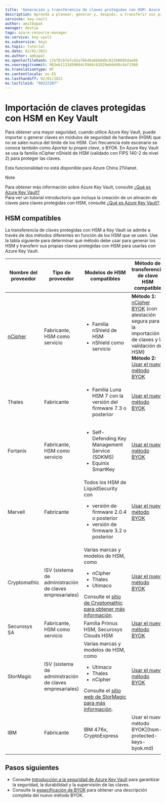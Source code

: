 ```yaml
---
title: 'Generación y transferencia de claves protegidas con HSM: Azure Key Vault'
description: Aprenda a planear, generar y, después, a transferir sus propias claves protegidas con HSM para utilizar con Azure Key Vault. También se denomina BYOK o "traiga su propia clave".
services: key-vault
author: amitbapat
manager: devtiw
tags: azure-resource-manager
ms.service: key-vault
ms.subservice: keys
ms.topic: tutorial
ms.date: 02/01/2021
ms.author: ambapat
ms.openlocfilehash: 17ef0cb7efcd2a76b46a6bb0dbc82268895dae00
ms.sourcegitcommit: 983eb1131d59664c594dcb2829eb6d49c4af1560
ms.translationtype: HT
ms.contentlocale: es-ES
ms.lasthandoff: 02/01/2021
ms.locfileid: "99222207"
---
```

# <a name="import-hsm-protected-keys-to-key-vault"></a>Importación de claves protegidas con HSM en Key Vault

Para obtener una mayor seguridad, cuando utilice Azure Key Vault, puede importar o generar claves en módulos de seguridad de hardware (HSM) que no se salen nunca del límite de los HSM. Con frecuencia este escenario se conoce también como *Aportar tu propia clave*, o BYOK. En Azure Key Vault se usa la familia nCipher nShield de HSM (validado con FIPS 140-2 de nivel 2) para proteger las claves.

Esta funcionalidad no está disponible para Azure China 21Vianet.

> [!NOTE]
> Para obtener más información sobre Azure Key Vault, consulte [¿Qué es Azure Key Vault?](../general/overview.md)  
> Para ver un tutorial introductorio que incluya la creación de un almacén de claves para claves protegidas con HSM, consulte [¿Qué es Azure Key Vault?](../general/overview.md).

## <a name="supported-hsms"></a>HSM compatibles

La transferencia de claves protegidas con HSM a Key Vault se admite a través de dos métodos diferentes en función de los HSM que se usen. Use la tabla siguiente para determinar qué método debe usar para generar los HSM y transferir sus propias claves protegidas con HSM para usarlas con Azure Key Vault. 

|Nombre del proveedor|Tipo de proveedor|Modelos de HSM compatibles|Método de transferencia de clave HSM compatible|
|---|---|---|---|
|[nCipher](https://www.ncipher.com/products/key-management/cloud-microsoft-azure)|Fabricante,<br/>HSM como servicio|<ul><li>Familia nShield de HSM</li><li>nShield como servicio</ul>|**Método 1:** [nCipher BYOK](hsm-protected-keys-ncipher.md) (con atestación segura para la importación de claves y la validación de HSM)<br/>**Método 2:** [Usar el nuevo método BYOK](hsm-protected-keys-byok.md) |
|Thales|Fabricante|<ul><li>Familia Luna HSM 7 con la versión del firmware 7.3 o posterior</li></ul>| [Usar el nuevo método BYOK](hsm-protected-keys-byok.md)|
|Fortanix|Fabricante,<br/>HSM como servicio|<ul><li>Self-Defending Key Management Service (SDKMS)</li><li>Equinix SmartKey</li></ul>|[Usar el nuevo método BYOK](hsm-protected-keys-byok.md)|
|Marvell|Fabricante|Todos los HSM de LiquidSecurity con<ul><li>versión de firmware 2.0.4 o posterior</li><li>versión de firmware 3.2 o posterior</li></ul>|[Usar el nuevo método BYOK](hsm-protected-keys-byok.md)|
|Cryptomathic|ISV (sistema de administración de claves empresariales)|Varias marcas y modelos de HSM, como<ul><li>nCipher</li><li>Thales</li><li>Utimaco</li></ul>Consulte el [sitio de Cryptomathic para obtener más información](https://www.cryptomathic.com/azurebyok).|[Usar el nuevo método BYOK](hsm-protected-keys-byok.md)|
|Securosys SA|Fabricante, HSM como servicio|Familia Primus HSM, Securosys Clouds HSM|[Usar el nuevo método BYOK](hsm-protected-keys-byok.md)|
|StorMagic|ISV (sistema de administración de claves empresariales)|Varias marcas y modelos de HSM, como<ul><li>Utimaco</li><li>Thales</li><li>nCipher</li></ul>Consulte el [sitio web de StorMagic para más información](https://stormagic.com/doc/svkms/Content/Integrations/Azure_KeyVault_BYOK.htm).|[Usar el nuevo método BYOK](hsm-protected-keys-byok.md)|
|IBM|Fabricante|IBM 476x, CryptoExpress|Usar el nuevo método BYOK](hsm-protected-keys-byok.md)|
|||||

## <a name="next-steps"></a>Pasos siguientes

* Consulte [Introducción a la seguridad de Azure Key Vault](../general/security-overview.md) para garantizar la seguridad, la durabilidad y la supervisión de las claves.
* Consulte la [especificación de BYOK](./byok-specification.md) para obtener una descripción completa del nuevo método BYOK.